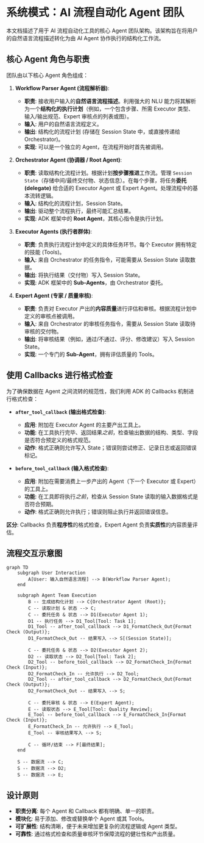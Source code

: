 # 系统模式：AI 流程自动化 Agent 团队

本文档描述了用于 AI 流程自动化工具的核心 Agent 团队架构。该架构旨在将用户的自然语言流程描述转化为由 AI Agent 协作执行的结构化工作流。

## 核心 Agent 角色与职责

团队由以下核心 Agent 角色组成：

1.  **Workflow Parser Agent (流程解析器)**:
    *   **职责**: 接收用户输入的**自然语言流程描述**。利用强大的 NLU 能力将其解析为一个**结构化的执行计划**（例如，一个包含步骤、所需 Executor 类型、输入/输出规范、Expert 审核点的列表或图）。
    *   **输入**: 用户的自然语言流程定义。
    *   **输出**: 结构化的流程计划 (存储在 Session State 中，或直接传递给 Orchestrator)。
    *   **实现**: 可以是一个独立的 Agent，在流程开始时首先被调用。

2.  **Orchestrator Agent (协调器 / Root Agent)**:
    *   **职责**: 读取结构化流程计划。根据计划**按步骤推进**工作流。管理 `Session State`（存储中间/最终交付物、状态信息）。在每个步骤，将任务**委托 (delegate)** 给合适的 Executor Agent 或 Expert Agent。处理流程中的基本流转逻辑。
    *   **输入**: 结构化的流程计划，Session State。
    *   **输出**: 驱动整个流程执行，最终可能汇总结果。
    *   **实现**: ADK 框架中的 **Root Agent**，其核心指令是执行计划。

3.  **Executor Agents (执行者群体)**:
    *   **职责**: 负责执行流程计划中定义的具体任务环节。每个 Executor 拥有特定的技能 (Tools)。
    *   **输入**: 来自 Orchestrator 的任务指令，可能需要从 Session State 读取数据。
    *   **输出**: 将执行结果（交付物）写入 Session State。
    *   **实现**: ADK 框架中的 **Sub-Agents**，由 Orchestrator 委托。

4.  **Expert Agent (专家 / 质量审核)**:
    *   **职责**: 负责对 Executor 产出的**内容质量**进行评估和审核。根据流程计划中定义的审核点被调用。
    *   **输入**: 来自 Orchestrator 的审核任务指令，需要从 Session State 读取待审核的交付物。
    *   **输出**: 将审核结果（例如，通过/不通过、评分、修改建议）写入 Session State。
    *   **实现**: 一个专门的 **Sub-Agent**，拥有评估质量的 Tools。

## 使用 Callbacks 进行格式检查

为了确保数据在 Agent 之间流转的规范性，我们利用 ADK 的 Callbacks 机制进行格式检查：

*   **`after_tool_callback` (输出格式检查)**:
    *   **应用**: 附加在 Executor Agent 的主要产出工具上。
    *   **功能**: 在工具执行完毕、返回结果*之前*，检查输出数据的结构、类型、字段是否符合预定义的格式规范。
    *   **动作**: 格式正确则允许写入 State；错误则尝试修正、记录日志或返回错误标记。

*   **`before_tool_callback` (输入格式检查)**:
    *   **应用**: 附加在需要消费上一步产出的 Agent（下一个 Executor 或 Expert）的工具上。
    *   **功能**: 在工具即将执行*之前*，检查从 Session State 读取的输入数据格式是否符合预期。
    *   **动作**: 格式正确则允许执行；错误则阻止执行并返回错误信息。

**区分**: Callbacks 负责**程序性**的格式检查，Expert Agent 负责**实质性**的内容质量评估。

## 流程交互示意图

```mermaid
graph TD
    subgraph User Interaction
        A[User: 输入自然语言流程] --> B(Workflow Parser Agent);
    end

    subgraph Agent Team Execution
        B -- 生成结构化计划 --> C{Orchestrator Agent (Root)};
        C -- 读取计划 & 状态 --> C;
        C -- 委托任务 & 状态 --> D1(Executor Agent 1);
        D1 -- 执行任务 --> D1_Tool[Tool: Task 1];
        D1_Tool -- after_tool_callback --> D1_FormatCheck_Out{Format Check (Output)};
        D1_FormatCheck_Out -- 结果写入 --> S[(Session State)];

        C -- 委托任务 & 状态 --> D2(Executor Agent 2);
        D2 -- 读取状态 --> D2_Tool[Tool: Task 2];
        D2_Tool -- before_tool_callback --> D2_FormatCheck_In{Format Check (Input)};
        D2_FormatCheck_In -- 允许执行 --> D2_Tool;
        D2_Tool -- after_tool_callback --> D2_FormatCheck_Out{Format Check (Output)};
        D2_FormatCheck_Out -- 结果写入 --> S;

        C -- 委托审核 & 状态 --> E(Expert Agent);
        E -- 读取状态 --> E_Tool[Tool: Quality Review];
        E_Tool -- before_tool_callback --> E_FormatCheck_In{Format Check (Input)};
        E_FormatCheck_In -- 允许执行 --> E_Tool;
        E_Tool -- 审核结果写入 --> S;

        C -- 循环/结束 --> F[最终结果];
    end

    S -- 数据流 --> C;
    S -- 数据流 --> D2;
    S -- 数据流 --> E;
```

## 设计原则

*   **职责分离**: 每个 Agent 和 Callback 都有明确、单一的职责。
*   **模块化**: 易于添加、修改或替换单个 Agent 或其 Tools。
*   **可扩展性**: 结构清晰，便于未来增加更复杂的流程逻辑或 Agent 类型。
*   **可靠性**: 通过格式检查和质量审核环节保障流程的健壮性和产出质量。
